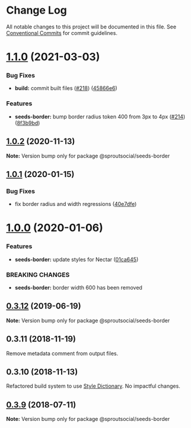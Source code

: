 # Change Log

All notable changes to this project will be documented in this file.
See [Conventional Commits](https://conventionalcommits.org) for commit guidelines.

# [1.1.0](https://github.com/sproutsocial/seeds-packets/compare/@sproutsocial/seeds-border@1.0.2...@sproutsocial/seeds-border@1.1.0) (2021-03-03)


### Bug Fixes

* **build:** commit built files ([#218](https://github.com/sproutsocial/seeds-packets/issues/218)) ([45866e6](https://github.com/sproutsocial/seeds-packets/commit/45866e6))


### Features

* **seeds-border:** bump border radius token 400 from 3px to 4px ([#214](https://github.com/sproutsocial/seeds-packets/issues/214)) ([8f3b9bd](https://github.com/sproutsocial/seeds-packets/commit/8f3b9bd))





## [1.0.2](https://github.com/sproutsocial/seeds-packets/compare/@sproutsocial/seeds-border@1.0.1...@sproutsocial/seeds-border@1.0.2) (2020-11-13)

**Note:** Version bump only for package @sproutsocial/seeds-border





## [1.0.1](https://github.com/sproutsocial/seeds-packets/compare/@sproutsocial/seeds-border@1.0.0...@sproutsocial/seeds-border@1.0.1) (2020-01-15)


### Bug Fixes

* fix border radius and width regressions ([40e7dfe](https://github.com/sproutsocial/seeds-packets/commit/40e7dfe))





# [1.0.0](https://github.com/sproutsocial/seeds-packets/compare/@sproutsocial/seeds-border@0.3.12...@sproutsocial/seeds-border@1.0.0) (2020-01-06)


### Features

* **seeds-border:** update styles for Nectar ([01ca645](https://github.com/sproutsocial/seeds-packets/commit/01ca645))


### BREAKING CHANGES

* **seeds-border:** border width 600 has been removed





## [0.3.12](https://github.com/sproutsocial/seeds/compare/@sproutsocial/seeds-border@0.3.10...@sproutsocial/seeds-border@0.3.12) (2019-06-19)

**Note:** Version bump only for package @sproutsocial/seeds-border





## 0.3.11 (2018-11-19)
Remove metadata comment from output files.

## 0.3.10 (2018-11-13)
Refactored build system to use [Style Dictionary](https://amzn.github.io/style-dictionary). No impactful changes.

<a name="0.3.9"></a>
## [0.3.9](https://github.com/sproutsocial/seeds/compare/@sproutsocial/seeds-border@0.3.8...@sproutsocial/seeds-border@0.3.9) (2018-07-11)




**Note:** Version bump only for package @sproutsocial/seeds-border
